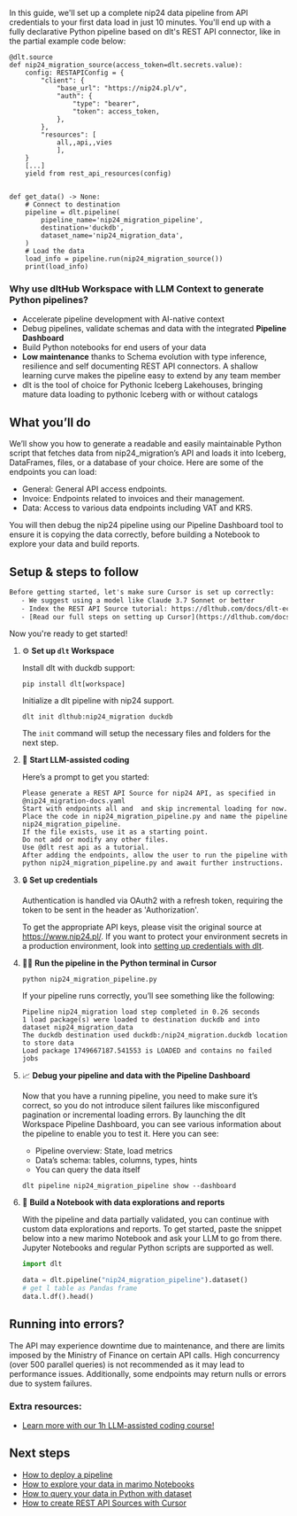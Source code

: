 In this guide, we'll set up a complete nip24 data pipeline from API credentials to your first data load in just 10 minutes. You'll end up with a fully declarative Python pipeline based on dlt's REST API connector, like in the partial example code below:

```python-outcome
@dlt.source
def nip24_migration_source(access_token=dlt.secrets.value):
    config: RESTAPIConfig = {
        "client": {
            "base_url": "https://nip24.pl/v",
            "auth": {
                "type": "bearer",
                "token": access_token,
            },
        },
        "resources": [
            all,,api,,vies
            ],
    }
    [...]
    yield from rest_api_resources(config)


def get_data() -> None:
    # Connect to destination
    pipeline = dlt.pipeline(
        pipeline_name='nip24_migration_pipeline',
        destination='duckdb',
        dataset_name='nip24_migration_data', 
    )
    # Load the data
    load_info = pipeline.run(nip24_migration_source())
    print(load_info) 
```

### Why use dltHub Workspace with LLM Context to generate Python pipelines?

- Accelerate pipeline development with AI-native context
- Debug pipelines, validate schemas and data with the integrated **Pipeline Dashboard**
- Build Python notebooks for end users of your data
- **Low maintenance** thanks to Schema evolution with type inference, resilience and self documenting REST API connectors. A shallow learning curve makes the pipeline easy to extend by any team member
- dlt is the tool of choice for Pythonic Iceberg Lakehouses, bringing mature data loading to pythonic Iceberg with or without catalogs

## What you’ll do

We’ll show you how to generate a readable and easily maintainable Python script that fetches data from nip24_migration’s API and loads it into Iceberg, DataFrames, files, or a database of your choice. Here are some of the endpoints you can load:

- General: General API access endpoints.
- Invoice: Endpoints related to invoices and their management.
- Data: Access to various data endpoints including VAT and KRS.

You will then debug the nip24 pipeline using our Pipeline Dashboard tool to ensure it is copying the data correctly, before building a Notebook to explore your data and build reports.

## Setup & steps to follow

```default
Before getting started, let's make sure Cursor is set up correctly:
   - We suggest using a model like Claude 3.7 Sonnet or better
   - Index the REST API Source tutorial: https://dlthub.com/docs/dlt-ecosystem/verified-sources/rest_api/ and add it to context as **@dlt rest api**
   - [Read our full steps on setting up Cursor](https://dlthub.com/docs/dlt-ecosystem/llm-tooling/cursor-restapi#23-configuring-cursor-with-documentation)
```

Now you're ready to get started!

1. ⚙️ **Set up `dlt` Workspace**
    
    Install dlt with duckdb support:
    ```shell
    pip install dlt[workspace]
    ```

    Initialize a dlt pipeline with nip24 support.
    ```shell
    dlt init dlthub:nip24_migration duckdb
    ```

    The `init` command will setup the necessary files and folders for the next step.
    
2. 🤠 **Start LLM-assisted coding**
    
    Here’s a prompt to get you started:
    
    ```prompt
    Please generate a REST API Source for nip24 API, as specified in @nip24_migration-docs.yaml 
    Start with endpoints all and  and skip incremental loading for now. 
    Place the code in nip24_migration_pipeline.py and name the pipeline nip24_migration_pipeline. 
    If the file exists, use it as a starting point. 
    Do not add or modify any other files. 
    Use @dlt rest api as a tutorial. 
    After adding the endpoints, allow the user to run the pipeline with python nip24_migration_pipeline.py and await further instructions.
    ```

    
3. 🔒 **Set up credentials** 
    
    Authentication is handled via OAuth2 with a refresh token, requiring the token to be sent in the header as 'Authorization'.
    
    To get the appropriate API keys, please visit the original source at https://www.nip24.pl/.
    If you want to protect your environment secrets in a production environment, look into [setting up credentials with dlt](https://dlthub.com/docs/walkthroughs/add_credentials).
    
4. 🏃‍♀️ **Run the pipeline in the Python terminal in Cursor**
    
    ```shell
    python nip24_migration_pipeline.py
    ```
    
    If your pipeline runs correctly, you’ll see something like the following:
    
    ```shell
    Pipeline nip24_migration load step completed in 0.26 seconds
    1 load package(s) were loaded to destination duckdb and into dataset nip24_migration_data
    The duckdb destination used duckdb:/nip24_migration.duckdb location to store data
    Load package 1749667187.541553 is LOADED and contains no failed jobs
    ```
    
5. 📈 **Debug your pipeline and data with the Pipeline Dashboard**

    Now that you have a running pipeline, you need to make sure it’s correct, so you do not introduce silent failures like misconfigured pagination or incremental loading errors. By launching the dlt Workspace Pipeline Dashboard, you can see various information about the pipeline to enable you to test it. Here you can see:
    - Pipeline overview: State, load metrics
    - Data’s schema: tables, columns, types, hints
    - You can query the data itself
    
    ```shell
    dlt pipeline nip24_migration_pipeline show --dashboard
    ```
    
6. 🐍 **Build a Notebook with data explorations and reports**

    With the pipeline and data partially validated, you can continue with custom data explorations and reports. To get started, paste the snippet below into a new marimo Notebook and ask your LLM to go from there. Jupyter Notebooks and regular Python scripts are supported as well.

    
    ```python
    import dlt

   data = dlt.pipeline("nip24_migration_pipeline").dataset()
   # get l table as Pandas frame
   data.l.df().head()
    ```

## Running into errors?

The API may experience downtime due to maintenance, and there are limits imposed by the Ministry of Finance on certain API calls. High concurrency (over 500 parallel queries) is not recommended as it may lead to performance issues. Additionally, some endpoints may return nulls or errors due to system failures.

### Extra resources:

- [Learn more with our 1h LLM-assisted coding course!](https://www.youtube.com/watch?v=GGid70rnJuM)

## Next steps

- [How to deploy a pipeline](https://dlthub.com/docs/walkthroughs/deploy-a-pipeline)
- [How to explore your data in marimo Notebooks](https://dlthub.com/docs/general-usage/dataset-access/marimo)
- [How to query your data in Python with dataset](https://dlthub.com/docs/general-usage/dataset-access/dataset)
- [How to create REST API Sources with Cursor](https://dlthub.com/docs/dlt-ecosystem/llm-tooling/cursor-restapi)